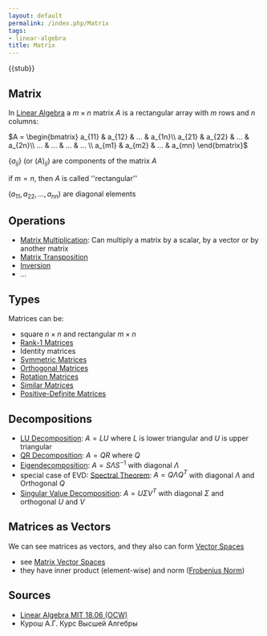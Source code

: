 ```yaml
---
layout: default
permalink: /index.php/Matrix
tags:
- linear-algebra
title: Matrix
---
```

{{stub}}

## Matrix
In [Linear Algebra](Linear_Algebra) a $m \times n$ matrix $A$ is a rectangular array with $m$ rows and $n$ columns:

$A = \begin{bmatrix}
a_{11} & a_{12} & ... & a_{1n}\\ 
a_{21} & a_{22} & ... & a_{2n}\\ 
... & ... &  ... & ... \\ 
a_{m1} & a_{m2} & ... & a_{mn}
\end{bmatrix}$

$\{a_{ij}\}$ (or $(A)_{ij}$) are components of the matrix $A$

if $m = n$, then $A$ is called ''rectangular''

$(a_{11}, a_{22}, ..., a_{nn})$ are diagonal elements


## Operations
- [Matrix Multiplication](Matrix_Multiplication): Can multiply a matrix by a scalar, by a vector or by another matrix
- [Matrix Transposition](Matrix_Transposition)
- [Inversion](Inverse_Matrices) 
- ...


## Types
Matrices can be:
- square $n \times n$ and rectangular $m \times n$ 
- [Rank-1 Matrices](Outer_Product)
- Identity matrices 
- [Symmetric Matrices](Symmetric_Matrices)
- [Orthogonal Matrices](Orthogonal_Matrices)
- [Rotation Matrices](Rotation_Matrices)
- [Similar Matrices](Similar_Matrices)
- [Positive-Definite Matrices](Positive-Definite_Matrices)


## Decompositions
- [LU Decomposition](LU_Decomposition): $A = LU$ where $L$ is lower triangular and $U$ is upper triangular
- [QR Decomposition](QR_Decomposition): $A = QR$ where $Q$ 
- [Eigendecomposition](Eigendecomposition): $A = S \Lambda S^{-1}$ with diagonal $\Lambda$ 
- special case of EVD: [Spectral Theorem](Spectral_Theorem): $A = Q \Lambda Q^T$ with diagonal $\Lambda$ and Orthogonal $Q$
- [Singular Value Decomposition](Singular_Value_Decomposition): $A = U \Sigma V^T$ with diagonal $\Sigma$ and orthogonal $U$ and $V$ 


## Matrices as Vectors
We can see matrices as vectors, and they also can form [Vector Spaces](Vector_Spaces)
- see [Matrix Vector Spaces](Matrix_Vector_Spaces)
- they have inner product (element-wise) and norm ([Frobenius Norm](Frobenius_Norm))


## Sources
- [Linear Algebra MIT 18.06 (OCW)](Linear_Algebra_MIT_18.06_(OCW))
- Курош А.Г. Курс Высшей Алгебры
